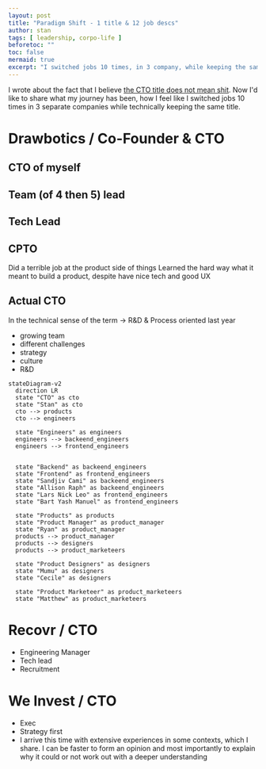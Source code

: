 ```yaml
---
layout: post
title: "Paradigm Shift - 1 title & 12 job descs"
author: stan
tags: [ leadership, corpo-life ]
beforetoc: ""
toc: false
mermaid: true
excerpt: "I switched jobs 10 times, in 3 company, while keeping the same title everywhere. Story of a scam? Or why I consider myself lucky to do what I do."
---
```


I wrote about the fact that I believe <a href="{% post_url 2024-10-18-CTO-bullshit %}">the CTO title does not mean shit</a>.
Now I'd like to share what my journey has been, how I feel like I switched jobs 10 times in 3 separate companies while technically keeping the same title.

# Drawbotics / Co-Founder & CTO
## CTO of myself
## Team (of 4 then 5) lead
## Tech Lead
## CPTO
Did a terrible job at the product side of things
Learned the hard way what it meant to build a product, despite have nice tech and good UX
## Actual CTO
In the technical sense of the term -> R&D & Process oriented
last year
- growing team
- different challenges
- strategy
- culture
- R&D

````mermaid
stateDiagram-v2
  direction LR
  state "CTO" as cto
  state "Stan" as cto
  cto --> products
  cto --> engineers

  state "Engineers" as engineers
  engineers --> backeend_engineers
  engineers --> frontend_engineers


  state "Backend" as backeend_engineers
  state "Frontend" as frontend_engineers
  state "Sandjiv Cami" as backeend_engineers
  state "Allison Raph" as backeend_engineers
  state "Lars Nick Leo" as frontend_engineers
  state "Bart Yash Manuel" as frontend_engineers

  state "Products" as products
  state "Product Manager" as product_manager
  state "Ryan" as product_manager
  products --> product_manager
  products --> designers
  products --> product_marketeers
  
  state "Product Designers" as designers
  state "Mumu" as designers
  state "Cecile" as designers

  state "Product Marketeer" as product_marketeers
  state "Matthew" as product_marketeers
````

# Recovr / CTO
- Engineering Manager
- Tech lead
- Recruitment

# We Invest / CTO
- Exec
- Strategy first
- I arrive this time with extensive experiences in some contexts, which I share. I can be faster to form an opinion and most importantly to explain why it could or not work out with a deeper understanding

